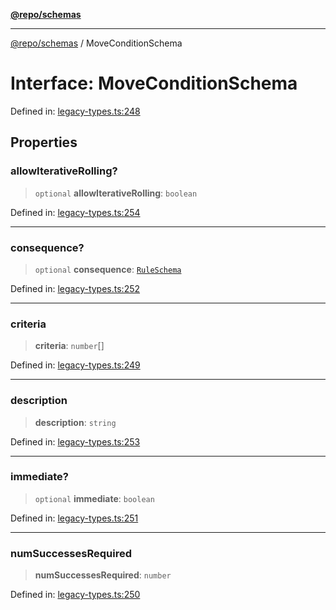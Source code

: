 [**@repo/schemas**](../README.md)

***

[@repo/schemas](../README.md) / MoveConditionSchema

# Interface: MoveConditionSchema

Defined in: [legacy-types.ts:248](https://github.com/alexqguo/drinking-board-game-v3/blob/b790afaa2e3b8fa2b8d92187d67ae85cb9db6cc2/packages/schemas/src/legacy-types.ts#L248)

## Properties

### allowIterativeRolling?

> `optional` **allowIterativeRolling**: `boolean`

Defined in: [legacy-types.ts:254](https://github.com/alexqguo/drinking-board-game-v3/blob/b790afaa2e3b8fa2b8d92187d67ae85cb9db6cc2/packages/schemas/src/legacy-types.ts#L254)

***

### consequence?

> `optional` **consequence**: [`RuleSchema`](../type-aliases/RuleSchema.md)

Defined in: [legacy-types.ts:252](https://github.com/alexqguo/drinking-board-game-v3/blob/b790afaa2e3b8fa2b8d92187d67ae85cb9db6cc2/packages/schemas/src/legacy-types.ts#L252)

***

### criteria

> **criteria**: `number`[]

Defined in: [legacy-types.ts:249](https://github.com/alexqguo/drinking-board-game-v3/blob/b790afaa2e3b8fa2b8d92187d67ae85cb9db6cc2/packages/schemas/src/legacy-types.ts#L249)

***

### description

> **description**: `string`

Defined in: [legacy-types.ts:253](https://github.com/alexqguo/drinking-board-game-v3/blob/b790afaa2e3b8fa2b8d92187d67ae85cb9db6cc2/packages/schemas/src/legacy-types.ts#L253)

***

### immediate?

> `optional` **immediate**: `boolean`

Defined in: [legacy-types.ts:251](https://github.com/alexqguo/drinking-board-game-v3/blob/b790afaa2e3b8fa2b8d92187d67ae85cb9db6cc2/packages/schemas/src/legacy-types.ts#L251)

***

### numSuccessesRequired

> **numSuccessesRequired**: `number`

Defined in: [legacy-types.ts:250](https://github.com/alexqguo/drinking-board-game-v3/blob/b790afaa2e3b8fa2b8d92187d67ae85cb9db6cc2/packages/schemas/src/legacy-types.ts#L250)
